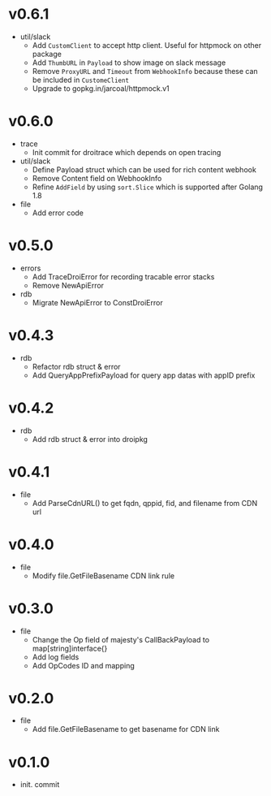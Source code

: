 # v0.6.1
- util/slack
   - Add `CustomClient` to accept http client. Useful for httpmock on other package
   - Add `ThumbURL` in `Payload` to show image on slack message
   - Remove `ProxyURL` and `Timeout` from `WebhookInfo` because these can be included in `CustomeClient`
   - Upgrade to gopkg.in/jarcoal/httpmock.v1

# v0.6.0
- trace
    - Init commit for droitrace which depends on open tracing
- util/slack
    - Define Payload struct which can be used for rich content webhook
    - Remove Content field on WebhookInfo
    - Refine `AddField` by using `sort.Slice` which is supported after Golang 1.8
- file
    - Add error code

# v0.5.0
- errors
    - Add TraceDroiError for recording tracable error stacks
    - Remove NewApiError
- rdb
    - Migrate NewApiError to ConstDroiError

# v0.4.3
- rdb
    - Refactor rdb struct & error
    - Add QueryAppPrefixPayload for query app datas with appID prefix

# v0.4.2
- rdb
    - Add rdb struct & error into droipkg

# v0.4.1
- file
    - Add ParseCdnURL() to get fqdn, qppid, fid, and filename from CDN url

# v0.4.0
- file
    - Modify file.GetFileBasename CDN link rule

# v0.3.0
- file
    - Change the Op field of majesty's CallBackPayload to map[string]interface{}
    - Add log fields
    - Add OpCodes ID and mapping

# v0.2.0
- file
    - Add file.GetFileBasename to get basename for CDN link

# v0.1.0
- init. commit
